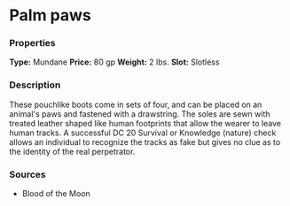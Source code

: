 ﻿---
Title: "Palm paws"
Type: "Mundane"
Price: "80 gp"
Weight: "2 lbs."
Slot: "Slotless"
Description: |
  "These pouchlike boots come in sets of four, and can be placed on an animal's paws and fastened with a drawstring. The soles are sewn with treated leather shaped like human footprints that allow the wearer to leave human tracks. A successful DC 20 Survival or Knowledge (nature) check allows an individual to recognize the tracks as fake but gives no clue as to the identity of the real perpetrator."
Sources: "['Blood of the Moon']"
---

# Palm paws

### Properties

**Type:** Mundane **Price:** 80 gp **Weight:** 2 lbs. **Slot:** Slotless

### Description

These pouchlike boots come in sets of four, and can be placed on an animal's paws and fastened with a drawstring. The soles are sewn with treated leather shaped like human footprints that allow the wearer to leave human tracks. A successful DC 20 Survival or Knowledge (nature) check allows an individual to recognize the tracks as fake but gives no clue as to the identity of the real perpetrator.

### Sources

* Blood of the Moon